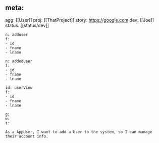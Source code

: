## meta:
agg: [[User]]
proj: [[ThatProject]]
story: https://google.com
dev: [[Joe]]
status: [[status/dev]]

```cm
n: adduser
f:
- id
- fname
- lname

```

```ev
n: addeduser
f:
- id
- fname
- lname
```

```vw
id: userView
f: 
- id
- fname
- lname
```

```gwt
g: 
w:
t:
```

```story
As a AppUser, I want to add a User to the system, so I can manage their account info.



```
